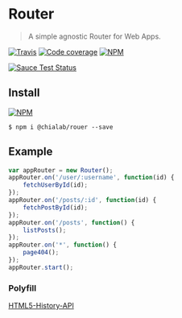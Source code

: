 # Router
> A simple agnostic Router for Web Apps.

[![Travis](https://img.shields.io/travis/Chialab/router-js.svg?maxAge=2592000)](https://travis-ci.org/Chialab/router-js)
[![Code coverage](https://codecov.io/gh/Chialab/router-js/graph/badge.svg)](https://codecov.io/gh/Chialab/router-js)
[![NPM](https://img.shields.io/npm/v/@chialab/router.svg)](https://npmjs.org/packages/@chialab/router)

[![Sauce Test Status](https://saucelabs.com/browser-matrix/chialab-sl-008.svg)](https://saucelabs.com/u/chialab-sl-008)

## Install

[![NPM](https://img.shields.io/npm/v/@chialab/rouer.svg)](https://www.npmjs.com/package/@chialab/rouer)
```
$ npm i @chialab/rouer --save
```

## Example

```js
var appRouter = new Router();
appRouter.on('/user/:username', function(id) {
    fetchUserById(id);
});
appRouter.on('/posts/:id', function(id) {
    fetchPostById(id);
});
appRouter.on('/posts', function() {
    listPosts();
});
appRouter.on('*', function() {
    page404();
});
appRouter.start();
```

### Polyfill
[HTML5-History-API](https://github.com/devote/HTML5-History-API)

